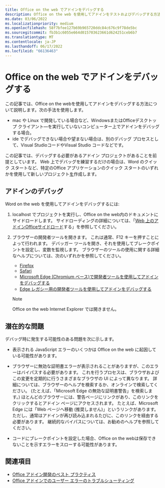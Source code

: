 ```yaml
---
title: Office on the web でアドインをデバッグする
description: Office on the web を使用してアドインをテストおよびデバッグする方法。
ms.date: 03/06/2022
ms.localizationpriority: medium
ms.openlocfilehash: 58f7bfee127b69b965720ddc84c676c9f78de5bc
ms.sourcegitcommit: fb3b1c6055e664d015703623661d624251ceb6b7
ms.translationtype: MT
ms.contentlocale: ja-JP
ms.lasthandoff: 06/17/2022
ms.locfileid: "66136463"
---
```

# <a name="debug-add-ins-in-office-on-the-web"></a>Office on the web でアドインをデバッグする

この記事では、Office on the webを使用してアドインをデバッグする方法について説明します。次の手法を使用します。

- mac や Linux で開発している場合など、WindowsまたはOfficeデスクトップ クライアント&mdash;を実行していないコンピューター上でアドインをデバッグする場合。
- ide でデバッグできない場合や望まない場合は、別のデバッグ プロセスとして、Visual StudioコードやVisual Studio コードなどです。

この記事では、デバッグする必要があるアドイン プロジェクトがあることを前提としています。 Web 上でデバッグを練習するだけの場合は、Word のクイック スタートなど、特定のOffice アプリケーションのクイック スタートのいずれかを使用して新しいプロジェクト[を](../quickstarts/word-quickstart.md)作成します。

## <a name="debug-your-add-in"></a>アドインのデバッグ

Word on the web を使用してアドインをデバッグするには: 

1. localhost でプロジェクトを実行し、Office on the web内のドキュメントにサイドロードします。 サイドローディングの詳細については、「[Web 上のアドインOfficeサイドロード](sideload-office-add-ins-for-testing.md#sideload-an-office-add-in-in-office-on-the-web-manually)する」を参照してください。

2. ブラウザーの開発者ツールを開きます。 これは通常、F12 キーを押すことによって行われます。 デバッガー ツールを開き、それを使用してブレークポイントを設定し、変数を監視します。 ブラウザーのツールの使用に関する詳細なヘルプについては、次のいずれかを参照してください。  

   - [Firefox](https://firefox-source-docs.mozilla.org/devtools-user/index.html)
   - [Safari](https://support.apple.com/guide/safari/use-the-developer-tools-in-the-develop-menu-sfri20948/mac)
   - [Microsoft Edge (Chromium ベース)で開発者ツールを使用してアドインをデバッグする](debug-add-ins-using-devtools-edge-chromium.md)
   - [Edge レガシー用の開発者ツールを使用してアドインをデバッグする](debug-add-ins-using-devtools-edge-legacy.md)

   > [!NOTE]
   > Office on the web Internet Explorer では開きません。

## <a name="potential-issues"></a>潜在的な問題

デバッグ時に発生する可能性のある問題を次に示します。

- 表示される JavaScript エラーのいくつかは Office on the web に起因している可能性があります。

- ブラウザーに無効な証明書エラーが表示されることがありますが、このエラーはバイパスする必要があります。 これを行うプロセスは、ブラウザおよびこの変更を定期的に行うさまざまなブラウザの UI によって異なります。 詳細については、ブラウザーのヘルプを検索するか、オンラインで検索してください。 (たとえば、「Microsoft Edge の無効な証明書警告」を検索します。) ほとんどのブラウザーには、警告ページにリンクがあり、このリンクをクリックするとアドイン ページにアクセスされます。 たとえば、Microsoft Edge には「Web ページへ移動 (推奨しません)」というリンクがあります。 ただし、通常はアドインが再び読み込まれるたびに、このリンクを経由する必要があります。 継続的なバイパスについては、お勧めのヘルプを参照してください。

- コードにブレークポイントを設定した場合、Office on the webは保存できないことを示すエラーをスローする可能性があります。

## <a name="see-also"></a>関連項目

- [Office アドイン開発のベスト プラクティス](../concepts/add-in-development-best-practices.md)
- [Office アドインでのユーザー エラーのトラブルシューティング](testing-and-troubleshooting.md)
